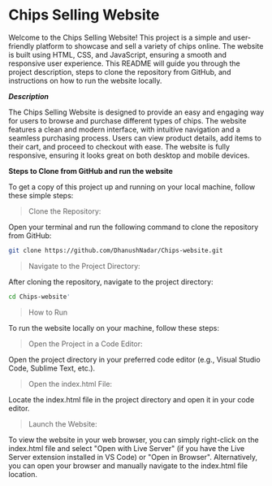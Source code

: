 # Chips Selling Website

Welcome to the Chips Selling Website! This project is a simple and user-friendly platform to showcase and sell a variety of chips online. The website is built using HTML, CSS, and JavaScript, ensuring a smooth and responsive user experience. This README will guide you through the project description, steps to clone the repository from GitHub, and instructions on how to run the website locally.



***Description***

The Chips Selling Website is designed to provide an easy and engaging way for users to browse and purchase different types of chips. The website features a clean and modern interface, with intuitive navigation and a seamless purchasing process. Users can view product details, add items to their cart, and proceed to checkout with ease. The website is fully responsive, ensuring it looks great on both desktop and mobile devices.




**Steps to Clone from GitHub and run the website**

To get a copy of this project up and running on your local machine, follow these simple steps:

> Clone the Repository:
   
Open your terminal and run the following command to clone the repository from GitHub:

``` bash 
git clone https://github.com/DhanushNadar/Chips-website.git
```

> Navigate to the Project Directory:
   
After cloning the repository, navigate to the project directory:

```bash
cd Chips-website'
```

> How to Run
   
To run the website locally on your machine, follow these steps:

> Open the Project in a Code Editor:

Open the project directory in your preferred code editor (e.g., Visual Studio Code, Sublime Text, etc.).

> Open the index.html File:
   
Locate the index.html file in the project directory and open it in your code editor.

> Launch the Website:
   
To view the website in your web browser, you can simply right-click on the index.html file and select "Open with Live Server" (if you have the Live Server extension installed in VS Code) or "Open in Browser". Alternatively, you can open your browser and manually navigate to the index.html file location.
